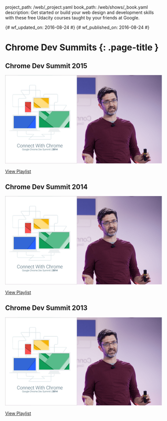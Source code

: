 project_path: /web/_project.yaml book_path: /web/shows/_book.yaml description: Get started or build your web design and development skills with these free Udacity courses taught by your friends at Google.

{# wf_updated_on: 2016-08-24 #} {# wf_published_on: 2016-08-24 #}

# Chrome Dev Summits {: .page-title }

## Chrome Dev Summit 2015

<a href="2015/">
  <img src="../imgs/cds_rect.png" class="attempt-right">
</a>

[View Playlist](2015/)

<div style="clear:both;"></div>

## Chrome Dev Summit 2014

<a href="2014/">
  <img src="../imgs/cds_rect.png" class="attempt-right">
</a>

[View Playlist](2014/)

<div style="clear:both;"></div>

## Chrome Dev Summit 2013

<a href="2013/">
  <img src="../imgs/cds_rect.png" class="attempt-right">
</a>

[View Playlist](2013/)

<div style="clear:both;"></div>
